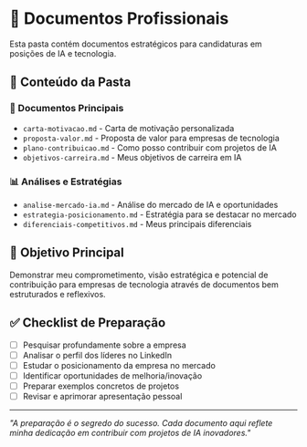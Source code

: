# 📄 Documentos Profissionais

Esta pasta contém documentos estratégicos para candidaturas em posições de IA e tecnologia.

## 📁 Conteúdo da Pasta

### 📝 Documentos Principais
- `carta-motivacao.md` - Carta de motivação personalizada
- `proposta-valor.md` - Proposta de valor para empresas de tecnologia
- `plano-contribuicao.md` - Como posso contribuir com projetos de IA
- `objetivos-carreira.md` - Meus objetivos de carreira em IA

### 📊 Análises e Estratégias
- `analise-mercado-ia.md` - Análise do mercado de IA e oportunidades
- `estrategia-posicionamento.md` - Estratégia para se destacar no mercado
- `diferenciais-competitivos.md` - Meus principais diferenciais

## 🎯 Objetivo Principal

Demonstrar meu comprometimento, visão estratégica e potencial de contribuição para empresas de tecnologia através de documentos bem estruturados e reflexivos.

## ✅ Checklist de Preparação

- [ ] Pesquisar profundamente sobre a empresa
- [ ] Analisar o perfil dos líderes no LinkedIn
- [ ] Estudar o posicionamento da empresa no mercado
- [ ] Identificar oportunidades de melhoria/inovação
- [ ] Preparar exemplos concretos de projetos
- [ ] Revisar e aprimorar apresentação pessoal

---

*"A preparação é o segredo do sucesso. Cada documento aqui reflete minha dedicação em contribuir com projetos de IA inovadores."*
